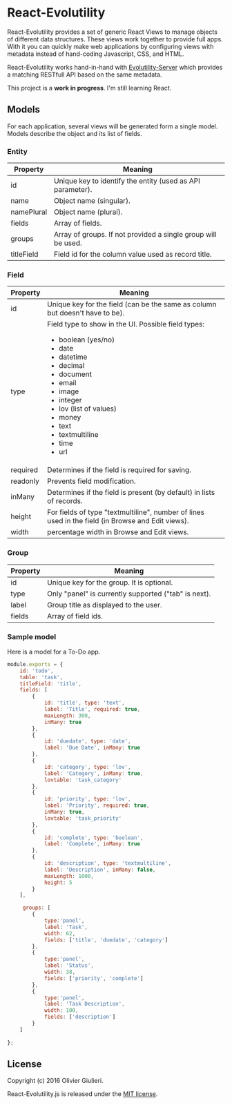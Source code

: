 # React-Evolutility

React-Evolutility provides a set of generic React Views to manage objects of different data structures. These views work together to provide full apps. With it you can quickly make web applications by configuring views with metadata instead of hand-coding Javascript, CSS, and HTML.

React-Evolutility works hand-in-hand with [Evolutility-Server](https://github.com/evoluteur/evolutility-server) which provides a matching RESTfull API based on the same metadata.

This project is a **work in progress**. I'm still learning React.


## Models

For each application, several views will be generated form a single model. 
Models describe the object and its list of fields.

### Entity

| Property     | Meaning                                 |
|--------------|-----------------------------------------|
| id           | Unique key to identify the entity (used as API parameter). |
| name   | Object name (singular).  |
| namePlural   | Object name (plural).  |
| fields       | Array of fields.                        |
| groups       | Array of groups. If not provided a single group will be used.   |
| titleField    | Field id for the column value used as record title. |      


### Field

| Property     | Meaning                               |
|--------------|---------------------------------------|
| id           | Unique key for the field (can be the same as column but doesn't have to be). |
| type         | Field type to show in the UI. Possible field types: <ul><li>boolean (yes/no)</li><li>date</li><li>datetime</li><li>decimal</li><li>document</li><li>email</li><li>image</li><li>integer</li><li>lov (list of values)</li><li>money</li><li>text</li><li>textmultiline</li><li>time</li><li>url</li></ul> |
| required     | Determines if the field is required for saving.      |
| readonly     | Prevents field modification.          |                      
| inMany       | Determines if the field is present (by default) in lists of records. |                     
| height        | For fields of type "textmultiline", number of lines used in the field (in Browse and Edit views). |                 
| width        | percentage width in Browse and Edit views. |

### Group

| Property     | Meaning                               |
|--------------|---------------------------------------|
| id           | Unique key for the group. It is optional.            |
| type         | Only "panel" is currently supported ("tab" is next).  |
| label        | Group title as displayed to the user.      |
| fields       | Array of field ids.                   |


### Sample model

Here is a model for a To-Do app.

```javascript
module.exports = {
    id: 'todo',
    table: 'task',
    titleField: 'title',
    fields: [
        {
            id: 'title', type: 'text', 
            label: 'Title', required: true,
            maxLength: 300,
            inMany: true
        },
        {
            id: 'duedate', type: 'date', 
            label: 'Due Date', inMany: true
        },
        {
            id: 'category', type: 'lov', 
            label: 'Category', inMany: true,
            lovtable: 'task_category'
        },
        {
            id: 'priority', type: 'lov', 
            label: 'Priority', required: true,
            inMany: true,
            lovtable: 'task_priority'
        },
        {
            id: 'complete', type: 'boolean',
            label: 'Complete', inMany: true
        },
        {
            id: 'description', type: 'textmultiline', 
            label: 'Description', inMany: false,
            maxLength: 1000,
            height: 5        
        }
    ],

	 groups: [
	    {
	    	type:'panel', 
	    	label: 'Task', 
	    	width: 62,
	      	fields: ['title', 'duedate', 'category']
	    },
	    {
	    	type:'panel',
	    	label: 'Status', 
	    	width: 38,
	      	fields: ['priority', 'complete']
	    },
	    {
	    	type:'panel', 
	    	label: 'Task Description', 
	    	width: 100,
	      	fields: ['description']
	    }
	]
  
};

```

## License

Copyright (c) 2016 Olivier Giulieri.

React-Evolutility.js is released under the [MIT license](http://github.com/evoluteur/react-evolutility/raw/master/LICENSE.md).
